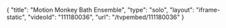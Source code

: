 {
    "title": "Motion Monkey Bath Ensemble",
    "type": "solo",
    "layout": "iframe-static",
    "videoId": "111180036",
    "url": "\/tvpembed\/111180036"
}